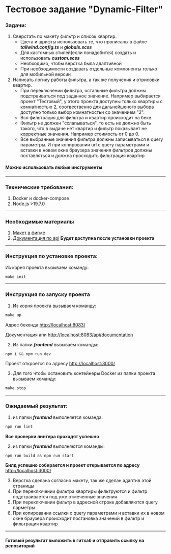 <h1>Тестовое задание "Dynamic-Filter"</h1>

<h3>Задачи:</h3>

1) Сверстать по макету фильтр и список квартир.
    - Цвета и шрифты использовать те, что прописаны в файле ***tailwind.config.ts*** и ***globals.scss***
    - Для кастомных стилей(если понадобится) создать и использовать ***custom.scss***
    - Необходимо, чтобы верстка была адаптивной
    - При необходимости создавать отдельные компоненты только для мобильной версии
2) Написать логику работы фильтра, а так же получения и отрисовки квартир.
   - При переключении фильтра, остальные фильтра должны подстраиваться под заданное значение. Например выбирается проект "Тестовый", у этого проекта доступны только квартиры с комнатностью 2, соотвественно для дальнейшеного выбора доступно только выбор комнатностьи со значением "2".
   - Вся фильтрация для фильтра и квартир происходит на беке.
   - Фильтр не должен "схлапываться", то есть не должно быть такого, что в выдаче нет квартир и фильтр показывает не корректные значения. Например стоимость от 0 до 0.
   - Все выбранные значения фильтра должны записываться в query параметры. И при копировании url с query параметрами и вставки в новом окне браузера значения фильтров должны поставляться и должна просходить фильтрация квартир

<h4>Можно использовать любые инструменты<h4>

***
<h3>Технические требования:</h3>

1) Docker и docker-compose
2) Node.js >19.7.0 
***
<h3>Необходимые материалы</h3>

1) [Макет в фигме](https://www.figma.com/file/KS3E1LkarFwFQD90K1BUGN/%D0%A2%D0%B5%D1%81%D1%82%D0%BE%D0%B2%D0%BE%D0%B5-%D0%B7%D0%B0%D0%B4%D0%B0%D0%BD%D0%B8%D0%B5-(Frontend)?type=design&node-id=4-229&mode=design&t=30jNLqdVcubjNOxp-0)
2) [Документация по api](http://localhost:8083/)
**Будет доступна после установки проекта**
***
<h3>Инструкция по установке проекта:</h3>

Из корня проекта вызываем команду:

```php
make init
```

***
<h3>Инструкция по запуску проекта</h3>

1) Из корня проекта вызываем команду:

```php
make up
```

Адрес бекенда
[http://localhost:8083/](http://localhost:8083/)

Документация апи
[http://localhost:8083/api/documentation](http://localhost:8083/api/documentation)

2) Из папки ***frontend*** вызываем команды:
```php
npm i && npm run dev
```
Проект откроется по адресу
[http://localhost:3000/](http://localhost:3000/)

3) Для того чтобы остановить контейнеры Docker из папки проекта вызываем команду:
```php
make stop
```
***
<h3>Ожидаемый результат:</h3>

1) из папки ***frontend*** выполняется команда:
```php
npm run lint
```
**Все проверки линтера проходят успешно**

2) из папки ***frontend*** выполняются команды:
```php
npm run build && npm run start
```
**Билд успешно собирается и проект открывается по адресу**
[http://localhost:3000/](http://localhost:3000/)

3) Верстка сделана согласно макету, так же сделан адаптив этой страницы
4) При переключении фильтра квартиры фильтруются и фильтр подстраивается под уже отмеченные значения
5) При переключении фильтр в адресной строке добавляются query парметры
6) При копировании ссылки с  query параметрами и вставки их в новом окне браузера происходит постановка значений в фильтр и фильтрация квартир
***
<h4>Готовый результат выложить в гитхаб и отправить ссылку на репозиторий</h4>
